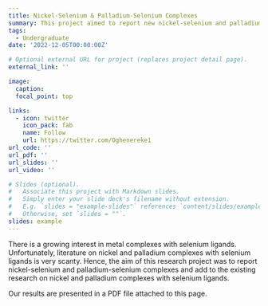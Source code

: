 ```yaml
---
title: Nickel-Selenium & Palladium-Selenium Complexes
summary: This project aimed to report new nickel-selenium and palladium-selenium complexes thereby adding to the existing research on nickel complexes with selenium ligands. 
tags:
  - Undergraduate
date: '2022-12-05T00:00:00Z'

# Optional external URL for project (replaces project detail page).
external_link: ''

image:
  caption:
  focal_point: top

links:
  - icon: twitter
    icon_pack: fab
    name: Follow
    url: https://twitter.com/Oghenereke1
url_code: ''
url_pdf: ''
url_slides: ''
url_video: ''

# Slides (optional).
#   Associate this project with Markdown slides.
#   Simply enter your slide deck's filename without extension.
#   E.g. `slides = "example-slides"` references `content/slides/example-slides.md`.
#   Otherwise, set `slides = ""`.
slides: example
---
```


There is a growing interest in metal complexes with selenium ligands. Unfortunately, literature on nickel and palladium complexes with selenium ligands is very scanty. Hence, the aim of this research project was to report nickel-selenium and palladium-selenium complexes and add to the existing research on nickel and palladium complexes with selenium ligands. 

Our results are presented in a PDF file attached to this page. 


